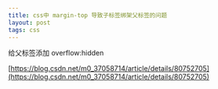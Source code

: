 ```yaml
---
title: css中 margin-top 导致子标签绑架父标签的问题
layout: post
tags: css
---
```


给父标签添加 overflow:hidden

[https://blog.csdn.net/m0_37058714/article/details/80752705](https://blog.csdn.net/m0_37058714/article/details/80752705)